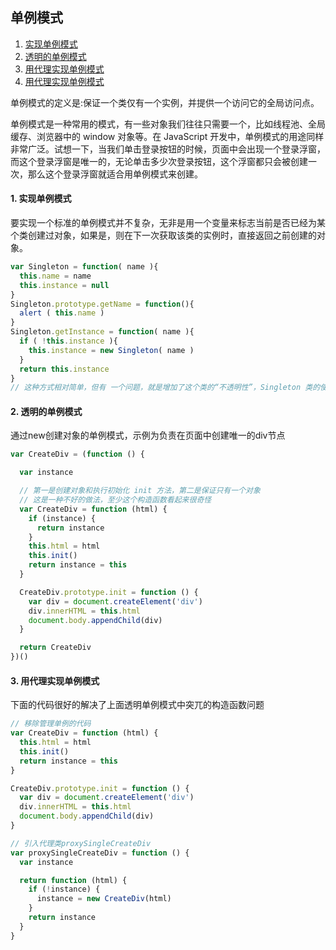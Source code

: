 ## 单例模式

1. [实现单例模式](#1)
2. [透明的单例模式](#2)
3. [用代理实现单例模式](#3)
3. [用代理实现单例模式](#3)


单例模式的定义是:保证一个类仅有一个实例，并提供一个访问它的全局访问点。

单例模式是一种常用的模式，有一些对象我们往往只需要一个，比如线程池、全局缓存、浏览器中的 window 对象等。在 JavaScript 开发中，单例模式的用途同样非常广泛。试想一下，当我们单击登录按钮的时候，页面中会出现一个登录浮窗，而这个登录浮窗是唯一的，无论单击多少次登录按钮，这个浮窗都只会被创建一次，那么这个登录浮窗就适合用单例模式来创建。


#### <a name="1">1. 实现单例模式</a>

  要实现一个标准的单例模式并不复杂，无非是用一个变量来标志当前是否已经为某个类创建过对象，如果是，则在下一次获取该类的实例时，直接返回之前创建的对象。

  ```javascript
  var Singleton = function( name ){ 
    this.name = name
    this.instance = null
  }
  Singleton.prototype.getName = function(){ 
    alert ( this.name )
  }
  Singleton.getInstance = function( name ){ 
    if ( !this.instance ){
      this.instance = new Singleton( name )
    }
    return this.instance 
  }
  // 这种方式相对简单，但有 一个问题，就是增加了这个类的“不透明性”，Singleton 类的使用者必须知道这是一个单例类，跟以往通过 new XXX 的方式来获取对象不同，这里偏要使用 Singleton.getInstance 来获取对象
  ```

#### <a name="2">2. 透明的单例模式</a>

  通过new创建对象的单例模式，示例为负责在页面中创建唯一的div节点

  ```javascript
  var CreateDiv = (function () {

    var instance 

    // 第一是创建对象和执行初始化 init 方法，第二是保证只有一个对象
    // 这是一种不好的做法，至少这个构造函数看起来很奇怪
    var CreateDiv = function (html) {
      if (instance) {
        return instance
      }
      this.html = html
      this.init()
      return instance = this
    }

    CreateDiv.prototype.init = function () {
      var div = document.createElement('div')
      div.innerHTML = this.html
      document.body.appendChild(div)
    }

    return CreateDiv
  })()
  ```

#### <a name="3">3. 用代理实现单例模式</a>

  下面的代码很好的解决了上面透明单例模式中突兀的构造函数问题

  ```javascript
  // 移除管理单例的代码
  var CreateDiv = function (html) {
    this.html = html
    this.init()
    return instance = this
  }

  CreateDiv.prototype.init = function () {
    var div = document.createElement('div')
    div.innerHTML = this.html
    document.body.appendChild(div)
  }

  // 引入代理类proxySingleCreateDiv
  var proxySingleCreateDiv = function () {
    var instance

    return function (html) {
      if (!instance) {
        instance = new CreateDiv(html)
      }
      return instance
    }
  }
  ```
